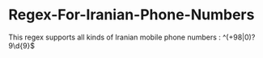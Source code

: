 # Regex-For-Iranian-Phone-Numbers
This regex supports all kinds of Iranian mobile phone numbers : ^(\+98|0)?9\d{9}$
